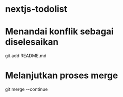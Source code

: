 # nextjs-todolist

# Menandai konflik sebagai diselesaikan
git add README.md

# Melanjutkan proses merge
git merge --continue
